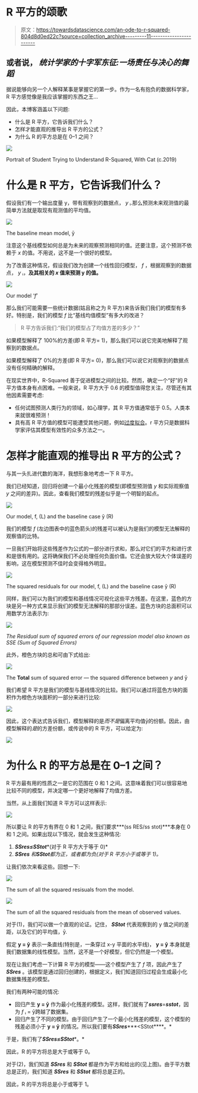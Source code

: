 # R 平方的颂歌

> 原文：<https://towardsdatascience.com/an-ode-to-r-squared-804d8d0ed22c?source=collection_archive---------11----------------------->

## 或者说， ***统计学家的十字军东征:一场责任与决心的舞蹈***

据说能够向另一个人解释某事是掌握它的第一步。作为一名有抱负的数据科学家，R 平方感觉像是我应该掌握的东西之王…

因此，本博客涵盖以下问题:

*   什么是 R 平方，它告诉我们什么？
*   怎样才能直观的推导出 R 平方的公式？
*   为什么 R 的平方总是在 0–1 之间？

![](img/5c4e878b1304326d6e029fa73d156623.png)

Portrait of Student Trying to Understand R-Squared, With Cat (c.2019)

# 什么是 R 平方，它告诉我们什么？

假设我们有一个输出度量 y，带有观察到的数据点， *y* ᵢ.那么预测未来观测值的最简单方法就是取现有观测值的平均值。

![](img/a829061719d55e93ede410575ac92d5c.png)

The baseline mean model, ȳ

注意这个基线模型如何总是为未来的观察预测相同的值。还要注意，这个预测不依赖于 *x* 的值。不用说，这不是一个很好的模型。

为了改善这种情况，假设我们改为创建一个线性回归模型， *f* ，根据观察到的数据点， *y* ᵢ，**及其相关的 *x* 值来预测 y 的值。**

![](img/58b4675f92c7b41b284b75449e4310f0.png)

Our model ‘*f*’

那么我们可能需要一些统计数据(姑且称之为 R 平方)来告诉我们我们的模型有多好。特别是，我们的模型 *f* 比“基线均值模型”有多大的改进？

> R 平方告诉我们:“我们的模型占了均值方差的多少？”

如果模型解释了 100%的方差(即 R 平方= 1)，那么我们可以说它完美地解释了观察到的数据点。

如果模型解释了 0%的方差(即 R 平方= 0)，那么我们可以说它对观察到的数据点没有任何精确的解释。

在现实世界中，R-Squared 善于促进模型之间的比较。然而，确定一个“好”的 R 平方值本身有点困难。一般来说，R 平方大于 0.6 的模型值得您关注，尽管还有其他因素需要考虑:

*   任何试图预测人类行为的领域，如心理学，其 R 平方值通常低于 0.5。人类本来就很难预测！
*   具有高 R 平方值的模型可能遭受其他问题，例如[过度拟合](https://en.wikipedia.org/wiki/Overfitting)。r 平方只是数据科学家评估其模型有效性的众多方法之一。

# 怎样才能直观的推导出 R 平方的公式？

与其一头扎进代数的海洋，我想形象地考虑一下 R 平方。

我们已经知道，回归将创建一个最小化残差的模型(即模型预测值 *y* 和实际观察值 *y* 之间的差异)。因此，查看我们模型的残差似乎是一个明智的起点。

![](img/112d0ff6d7fbf3c4718bc7fd6e69c60e.png)

Our model, f, (L) and the baseline case ȳ (R)

我们的模型 *f* (左边图表中的蓝色箭头)的残差可以被认为是我们的模型无法解释的观察值的比特。

一旦我们开始将这些残差作为公式的一部分进行求和，那么对它们的平方和进行求和是很有用的。这将确保我们不必处理任何负面价值。它还会放大较大个体误差的影响，这在模型预测不佳时会变得格外明显。

![](img/8aa779d735e925ae21415f26716fdb7c.png)

The squared residuals for our model, f, (L) and the baseline case ȳ (R)

同样，我们可以为我们的模型和基线情况可视化这些平方残差。在这里，蓝色的方块是另一种方式来显示我们的模型无法解释的那部分误差。蓝色方块的总面积可以用数学方法表示为:

![](img/f558c84fb8822beef9dd345c0a84b5bf.png)

*The Residual sum of squared errors of our regression model also known as SSE (Sum of Squared Errors)*

此外，橙色方块的总和可由下式给出:

![](img/9ae47ff6b1b44a96b62ea281ad36b712.png)

The **Total** sum of squared error — the squared difference between *y* and ȳ

我们希望 R 平方是我们的模型与基线情况的比较。我们可以通过将蓝色方块的面积作为橙色方块面积的一部分来进行比较:

![](img/3e33c575c4d061ec8ad1a50eaa0b417f.png)

因此，这个表达式告诉我们，模型解释的是*而不是*偏离平均值ȳ的份额。因此，由模型解释的*是*的方差份额，或传说中的 R 平方，可以给定为:

![](img/9dc7eeaec220a7474a12c1f5cc8c8618.png)

# 为什么 R 的平方总是在 0–1 之间？

R 平方最有用的性质之一是它的范围在 0 和 1 之间。这意味着我们可以很容易地比较不同的模型，并决定哪一个更好地解释了均值方差。

当然，从上面我们知道 R 平方可以这样表示:

![](img/9dc7eeaec220a7474a12c1f5cc8c8618.png)

所以要让 R 的平方有界在 0 和 1 之间，我们要求***(ss RES/ss stot)***本身在 0 和 1 之间。如果出现以下情况，就会发生这种情况:

1.  ***SSres≤SStot****(对于 R 平方大于等于 0)*
2.  ***SSres*** *和****SStot****都为正，或者都为负(对于 R 平方小于或等于 1)。*

让我们依次来看这些。回想一下:

![](img/f558c84fb8822beef9dd345c0a84b5bf.png)

The sum of all the squared resisuals from the model.

![](img/9ae47ff6b1b44a96b62ea281ad36b712.png)

The sum of all the squared residuals from the mean of observed values.

对于(1)，我们可以做一个直观的论证。记住， ***SStot*** 代表观察到的 y 值之间的差距，以及它们的平均值，ȳ.

假定 **y = ȳ** 表示一条直线(特别是，一条穿过 x-y 平面的水平线)， **y = ȳ** 本身就是我们数据集的线性模型。当然，这不是一个好模型，但它仍然是一个模型。

现在让我们考虑一下计算 R 平方的模型——这个模型产生了 *f* 项，因此产生了 ***SSres*** 。该模型是通过回归创建的，根据定义，我们知道回归过程会生成最小化数据集残差的模型。

我们有两种可能的情况:

*   回归产生 **y = ȳ** 作为最小化残差的模型。这样，我们就有了***ssres***=***sstot***，因为 *f* ᵢ = ȳ跨越了数据集。
*   回归产生了不同的模型。由于回归产生了一个最小化残差的模型，这个模型的残差必须小于 **y = ȳ** 的情况。所以我们要有***SSres******<SStot****。*

于是，我们有了***SSres≤SStot****。*

因此，R 的平方将总是大于或等于 0。

对于(2)，我们知道 ***SSres*** 和 ***SStot*** 都是作为平方和给出的(见上图)。由于平方数总是正的，我们知道 ***SSres*** 和 ***SStot*** 都将总是正的。

因此，R 的平方将总是小于或等于 1。